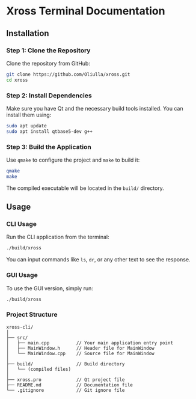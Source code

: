 # Xross Terminal Documentation

## Installation

### Step 1: Clone the Repository

Clone the repository from GitHub:

```bash
git clone https://github.com/Oliulla/xross.git
cd xross
```

### Step 2: Install Dependencies

Make sure you have Qt and the necessary build tools installed. You can install them using:

```bash
sudo apt update
sudo apt install qtbase5-dev g++
```

### Step 3: Build the Application

Use `qmake` to configure the project and `make` to build it:

```bash
qmake
make
```

The compiled executable will be located in the `build/` directory.

## Usage

### CLI Usage

Run the CLI application from the terminal:

```bash
./build/xross
```

You can input commands like `ls`, `dr`, or any other text to see the response.

### GUI Usage

To use the GUI version, simply run:

```bash
./build/xross
```

### Project Structure

```
xross-cli/
│
├── src/
│   ├── main.cpp          // Your main application entry point
│   ├── MainWindow.h      // Header file for MainWindow
│   └── MainWindow.cpp    // Source file for MainWindow
│
├── build/                // Build directory
│   └── (compiled files)
│
├── xross.pro             // Qt project file
├── README.md             // Documentation file
└── .gitignore            // Git ignore file
```
